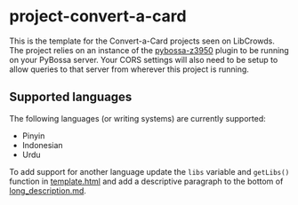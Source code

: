 # project-convert-a-card

This is the template for the Convert-a-Card projects seen on LibCrowds. The
project relies on an instance of the
[pybossa-z3950](https://github.com/alexandermendes/pybossa-z3950) plugin to be
running on your PyBossa server. Your CORS settings will also need to be setup to
allow queries to that server from wherever this project is running.


## Supported languages

The following languages (or writing systems) are currently supported:

- Pinyin
- Indonesian
- Urdu

To add support for another language update the `libs` variable and `getLibs()`
function in [template.html](template.html) and add a descriptive paragraph
to the bottom of [long_description.md](long_description.md).
